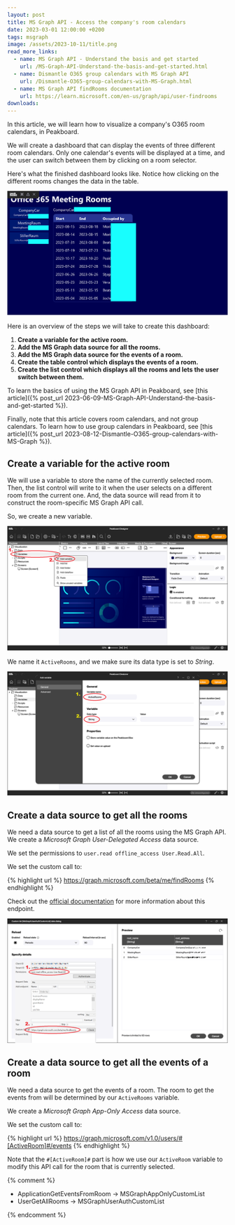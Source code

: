```yaml
---
layout: post
title: MS Graph API - Access the company's room calendars
date: 2023-03-01 12:00:00 +0200
tags: msgraph
image: /assets/2023-10-11/title.png
read_more_links:
  - name: MS Graph API - Understand the basis and get started
    url: /MS-Graph-API-Understand-the-basis-and-get-started.html
  - name: Dismantle O365 group calendars with MS Graph API
    url: /Dismantle-O365-group-calendars-with-MS-Graph.html
  - name: MS Graph API findRooms documentation
    url: https://learn.microsoft.com/en-us/graph/api/user-findrooms
downloads:
---
```

In this article, we will learn how to visualize a company's O365 room calendars, in Peakboard.

We will create a dashboard that can display the events of three different room calendars. Only one calendar's events will be displayed at a time, and the user can switch between them by clicking on a room selector.

Here's what the finished dashboard looks like. Notice how clicking on the different rooms changes the data in the table.

![image](/assets/2023-10-11/010.gif)

Here is an overview of the steps we will take to create this dashboard:

1. **Create a variable for the active room.**
1. **Add the MS Graph data source for all the rooms.**
1. **Add the MS Graph data source for the events of a room.**
1. **Create the table control which displays the events of a room.**
1. **Create the list control which displays all the rooms and lets the user switch between them.**

To learn the basics of using the MS Graph API in Peakboard, see [this article]({% post_url 2023-06-09-MS-Graph-API-Understand-the-basis-and-get-started %}).

Finally, note that this article covers room calendars, and not group calendars. To learn how to use group calendars in Peakboard, see [this article]({% post_url 2023-08-12-Dismantle-O365-group-calendars-with-MS-Graph %}).


## Create a variable for the active room

We will use a variable to store the name of the currently selected room. Then, the list control will write to it when the user selects on a different room from the current one. And, the data source will read from it to construct the room-specific MS Graph API call.

So, we create a new variable.

![image](/assets/2023-10-11/020.png)


We name it `ActiveRooms`, and we make sure its data type is set to *String*.

![image](/assets/2023-10-11/030.png)


## Create a data source to get all the rooms

We need a data source to get a list of all the rooms using the MS Graph API. We create a *Microsoft Graph User-Delegated Access* data source.

We set the permissions to `user.read offline_access User.Read.All`.

We set the custom call to:

{% highlight url %}
https://graph.microsoft.com/beta/me/findRooms
{% endhighlight %}

Check out the [official documentation](https://learn.microsoft.com/en-us/graph/api/user-findrooms) for more information about this endpoint.


![image](/assets/2023-10-11/040.png)


## Create a data source to get all the events of a room

We need a data source to get the events of a room. The room to get the events from will be determined by our `ActiveRooms` variable.

We create a *Microsoft Graph App-Only Access* data source.

We set the custom call to:

{% highlight url %}
https://graph.microsoft.com/v1.0/users/#[ActiveRoom]#/events
{% endhighlight %}

Note that the `#[ActiveRoom]#` part is how we use our `ActiveRoom` variable to modify this API call for the room that is currently selected.






{% comment %}

* ApplicationGetEventsFromRoom -> MSGraphAppOnlyCustomList
* UserGetAllRooms              -> MSGraphUserAuthCustomList

{% endcomment %}